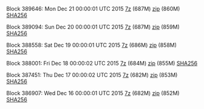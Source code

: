 Block 389646: Mon Dec 21 00:00:01 UTC 2015 [7z](https://transfer.sh/1355y4/bootstrap.dat.20151221.7z) (687M) [zip](https://transfer.sh/FJlyn/bootstrap.dat.20151221.zip) (860M) [SHA256](https://transfer.sh/V82T1/sha256.txt)

Block 389094: Sun Dec 20 00:00:01 UTC 2015 [7z](https://transfer.sh/19DGNv/bootstrap.dat.20151220.7z) (687M) [zip](https://transfer.sh/AGofS/bootstrap.dat.20151220.zip) (859M) [SHA256](https://transfer.sh/mDuYH/sha256.txt)

Block 388558: Sat Dec 19 00:00:01 UTC 2015 [7z](https://transfer.sh/8A8EY/bootstrap.dat.20151219.7z) (686M) [zip](https://transfer.sh/TElpz/bootstrap.dat.20151219.zip) (858M) [SHA256](https://transfer.sh/ZJRUc/sha256.txt)

Block 388001: Fri Dec 18 00:00:02 UTC 2015 [7z](https://transfer.sh/MgZJM/bootstrap.dat.20151218.7z) (684M) [zip](https://transfer.sh/dT9Yb/bootstrap.dat.20151218.zip) (855M) [SHA256](https://transfer.sh/yXumb/sha256.txt)

Block 387451: Thu Dec 17 00:00:02 UTC 2015 [7z](https://transfer.sh/DRwoT/bootstrap.dat.20151217.7z) (682M) [zip](https://transfer.sh/T1cvU/bootstrap.dat.20151217.zip) (853M) [SHA256](https://transfer.sh/iGIkG/sha256.txt)

Block 386907: Wed Dec 16 00:00:01 UTC 2015 [7z](https://transfer.sh/11xNsw/bootstrap.dat.20151216.7z) (682M) [zip](https://transfer.sh/19AJbm/bootstrap.dat.20151216.zip) (852M) [SHA256](https://transfer.sh/186CZK/sha256.txt)
